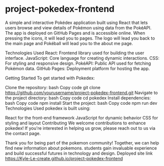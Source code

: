 # project-pokedex-frontend

A simple and interactive Pokédex application built using React that lets users browse and view details of Pokémon using data from the PokéAPI. The app is deployed on GitHub Pages and is accessible online. When pressing the icons, it will lead you to pages. The logo will lead you back to the main page and Pokéball will lead you to the about me page.

Technologies Used
React: Frontend library used for building the user interface.
JavaScript: Core language for creating dynamic interactions.
CSS: For styling and responsive design.
PokéAPI: Public API used for fetching Pokémon data.
GitHub Pages: Deployment platform for hosting the app.

Getting Started To get started with Pokedex:

Clone the repository: bash Copy code git clone https://github.com/yourusername/project-pokedex-frontend.git Navigate to the project directory: bash Copy code cd pokedex Install dependencies: bash Copy code npm install Start the project: bash Copy code npm run dev Technologies Used pokedex is built using:

React for the front-end framework JavaScript for dynamic behavior CSS for styling and layout Contributing We welcome contributions to enhance pokedex! If you're interested in helping us grow, please reach out to us via the contact page.

Thank you for being part of the pokemon community! Together, we can help find new information about pokemons. students gain invaluable experience and build successful futures in technology and design. Deployed site link https://Kyle-Le-create.github.io/project-pokedex-frontend
